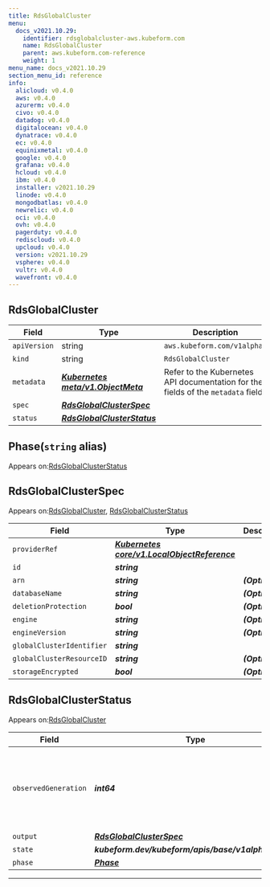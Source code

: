 ```yaml
---
title: RdsGlobalCluster
menu:
  docs_v2021.10.29:
    identifier: rdsglobalcluster-aws.kubeform.com
    name: RdsGlobalCluster
    parent: aws.kubeform.com-reference
    weight: 1
menu_name: docs_v2021.10.29
section_menu_id: reference
info:
  alicloud: v0.4.0
  aws: v0.4.0
  azurerm: v0.4.0
  civo: v0.4.0
  datadog: v0.4.0
  digitalocean: v0.4.0
  dynatrace: v0.4.0
  ec: v0.4.0
  equinixmetal: v0.4.0
  google: v0.4.0
  grafana: v0.4.0
  hcloud: v0.4.0
  ibm: v0.4.0
  installer: v2021.10.29
  linode: v0.4.0
  mongodbatlas: v0.4.0
  newrelic: v0.4.0
  oci: v0.4.0
  ovh: v0.4.0
  pagerduty: v0.4.0
  rediscloud: v0.4.0
  upcloud: v0.4.0
  version: v2021.10.29
  vsphere: v0.4.0
  vultr: v0.4.0
  wavefront: v0.4.0
---
```


## RdsGlobalCluster
| Field | Type | Description |
| ------ | ----- | ----------- |
| `apiVersion` | string | `aws.kubeform.com/v1alpha1` |
|    `kind` | string | `RdsGlobalCluster` |
| `metadata` | ***[Kubernetes meta/v1.ObjectMeta](https://v1-18.docs.kubernetes.io/docs/reference/generated/kubernetes-api/v1.18/#objectmeta-v1-meta)***|Refer to the Kubernetes API documentation for the fields of the `metadata` field.|
| `spec` | ***[RdsGlobalClusterSpec](#rdsglobalclusterspec)***||
| `status` | ***[RdsGlobalClusterStatus](#rdsglobalclusterstatus)***||
## Phase(`string` alias)

Appears on:[RdsGlobalClusterStatus](#rdsglobalclusterstatus)

## RdsGlobalClusterSpec

Appears on:[RdsGlobalCluster](#rdsglobalcluster), [RdsGlobalClusterStatus](#rdsglobalclusterstatus)

| Field | Type | Description |
| ------ | ----- | ----------- |
| `providerRef` | ***[Kubernetes core/v1.LocalObjectReference](https://v1-18.docs.kubernetes.io/docs/reference/generated/kubernetes-api/v1.18/#localobjectreference-v1-core)***||
| `id` | ***string***||
| `arn` | ***string***| ***(Optional)*** |
| `databaseName` | ***string***| ***(Optional)*** |
| `deletionProtection` | ***bool***| ***(Optional)*** |
| `engine` | ***string***| ***(Optional)*** |
| `engineVersion` | ***string***| ***(Optional)*** |
| `globalClusterIdentifier` | ***string***||
| `globalClusterResourceID` | ***string***| ***(Optional)*** |
| `storageEncrypted` | ***bool***| ***(Optional)*** |
## RdsGlobalClusterStatus

Appears on:[RdsGlobalCluster](#rdsglobalcluster)

| Field | Type | Description |
| ------ | ----- | ----------- |
| `observedGeneration` | ***int64***| ***(Optional)*** Resource generation, which is updated on mutation by the API Server.|
| `output` | ***[RdsGlobalClusterSpec](#rdsglobalclusterspec)***| ***(Optional)*** |
| `state` | ***kubeform.dev/kubeform/apis/base/v1alpha1.State***| ***(Optional)*** |
| `phase` | ***[Phase](#phase)***| ***(Optional)*** |
---
